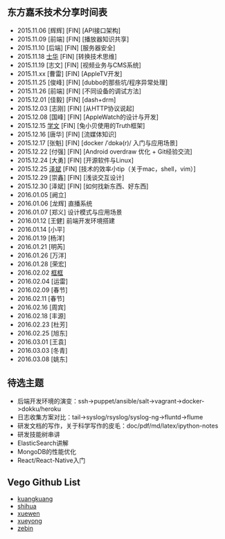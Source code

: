 ## 东方嘉禾技术分享时间表
* 2015.11.06 [辉辉] [FIN] [API接口架构]
* 2015.11.09 [前端] [FIN] [播放器知识共享]
* 2015.11.10 [后端] [FIN] [服务器安全]
* 2015.11.18 [士华](https://github.com/mashihua) [FIN] [转换技术思维]
* 2015.11.19 [志文] [FIN] [视频业务与CMS系统]
* 2015.11.xx [曹雷] [FIN] [AppleTV开发]
* 2015.11.25 [俊峰] [FIN] [dubbo的那些坑/程序异常处理]
* 2015.11.26 [前端] [FIN] [不同设备的调试方法]
* 2015.12.01 [佳毅] [FIN] [dash+drm]
* 2015.12.03 [志刚] [FIN] [从HTTP协议说起]
* 2015.12.08 [国峰] [FIN] [AppleWatch的设计与开发]
* 2015.12.15 [学文](https://github.com/louis-tru) [FIN] [兔小贝使用的Truth框架]
* 2015.12.16 [唐华] [FIN] [流媒体知识]
* 2015.12.17 [张魁] [FIN] [docker /ˈdɒkə(r)/ 入门与应用场景]
* 2015.12.22 [付强] [FIN] [Android overdraw 优化 + Git经验交流]
* 2015.12.24 [大勇] [FIN] [开源软件与Linux]
* 2015.12.25 [泽斌](https://github.com/yuzebin) [FIN] [技术的效率小tip（关于mac，shell，vim）]
* 2015.12.29 [崇鑫] [FIN] [浅谈交互设计]
* 2015.12.30 [泽斌] [FIN] [如何找新东西、好东西]
* 2016.01.05 [阙立]
* 2016.01.06 [龙辉] 直播系统
* 2016.01.07 [郑义] 设计模式与应用场景
* 2016.01.12 [王健] 前端开发环境搭建
* 2016.01.14 [小平]
* 2016.01.19 [杨洋]
* 2016.01.21 [明芮]
* 2016.01.26 [万洋]
* 2016.01.28 [荣宏]
* 2016.02.02 [框框](https://github.com/eric183)
* 2016.02.04 [运雷]
* 2016.02.09 [春节]
* 2016.02.11 [春节]
* 2016.02.16 [周宾]
* 2016.02.18 [丰源]
* 2016.02.23 [杜芳]
* 2016.02.25 [旭东]
* 2016.03.01 [王袁]
* 2016.03.03 [冬青]
* 2016.03.08 [姚东]


## 待选主题
 * 后端开发环境的演变：ssh->puppet/ansible/salt->vagrant->docker->dokku/heroku
 * 日志收集方案对比：tail->syslog/rsyslog/syslog-ng->fluntd->flume
 * 研发文档的写作，关于科学写作的皮毛：doc/pdf/md/latex/ipython-notes
 * 研发技能树串讲
 * ElasticSearch讲解
 * MongoDB的性能优化
 * React/React-Native入门

## Vego Github List
 * [kuangkuang](https://github.com/eric183)
 * [shihua](https://github.com/mashihua)
 * [xuewen](https://github.com/louis-tru)
 * [xueyong](https://github.com/yong)
 * [zebin](https://github.com/yuzebin)

